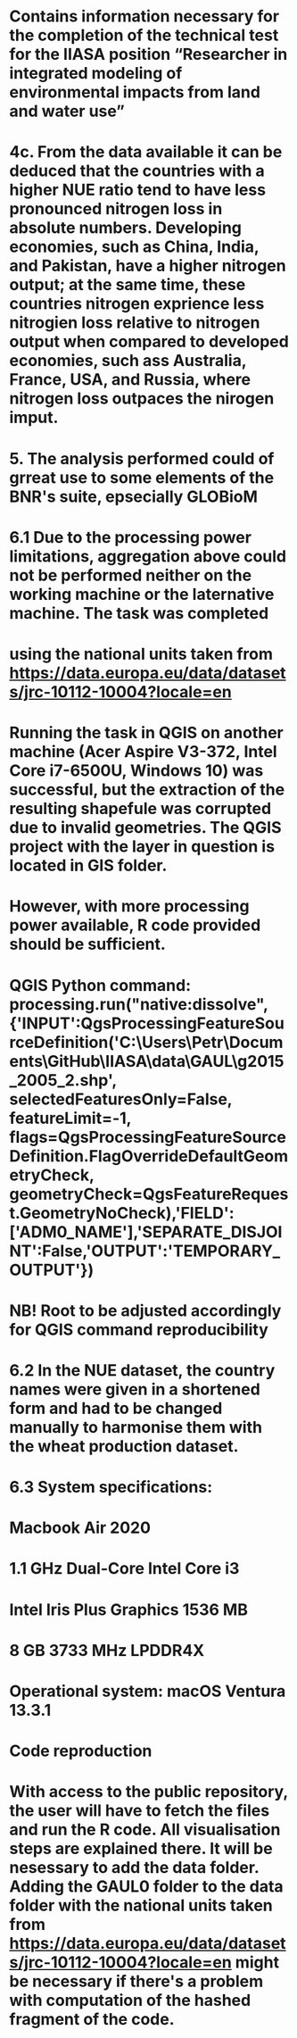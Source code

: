 # Contains information necessary for the completion of the technical test for the IIASA position “Researcher in integrated modeling of environmental impacts from land and water use” 

# 4c. From the data available it can be deduced that the countries with a higher NUE ratio tend to have less pronounced nitrogen loss in absolute numbers. Developing economies, such as China, India, and Pakistan, have a higher nitrogen output; at the same time, these countries nitrogen exprience less  nitrogien loss relative to nitrogen output when compared to developed economies, such ass Australia, France, USA, and Russia, where nitrogen loss outpaces the nirogen imput.

# 5. The analysis performed could of grreat use to some elements of the BNR's suite, epsecially GLOBioM


# 6.1 Due to the processing power limitations, aggregation above could not be performed neither on the working machine or the laternative machine. The task was completed
# using the national units taken from https://data.europa.eu/data/datasets/jrc-10112-10004?locale=en
# Running the task in QGIS on another machine (Acer Aspire V3-372, Intel Core i7-6500U, Windows 10) was successful, but the extraction of the resulting shapefule was corrupted due to invalid geometries. The QGIS project with the layer in question is located in GIS folder.
# However, with more processing power available, R code provided should be sufficient.
# QGIS Python command: processing.run("native:dissolve", {'INPUT':QgsProcessingFeatureSourceDefinition('C:\\Users\\Petr\\Documents\\GitHub\\IIASA\\data\\GAUL\\g2015_2005_2.shp', selectedFeaturesOnly=False, featureLimit=-1, flags=QgsProcessingFeatureSourceDefinition.FlagOverrideDefaultGeometryCheck, geometryCheck=QgsFeatureRequest.GeometryNoCheck),'FIELD':['ADM0_NAME'],'SEPARATE_DISJOINT':False,'OUTPUT':'TEMPORARY_OUTPUT'})
# NB! Root to be adjusted accordingly for QGIS command reproducibility 


# 6.2 In the NUE dataset, the country names were given in a shortened form and had to be changed manually to harmonise them with the wheat production dataset.


# 6.3 System specifications:
# Macbook Air 2020
# 1.1 GHz Dual-Core Intel Core i3
# Intel Iris Plus Graphics 1536 MB
# 8 GB 3733 MHz LPDDR4X
# Operational system: macOS Ventura 13.3.1

# Code reproduction
# With access to the public repository, the user will have to fetch the files and run the R code. All visualisation steps are explained there. It will be nesessary to add the data folder. Adding the GAUL0 folder to the data folder with the national units taken from https://data.europa.eu/data/datasets/jrc-10112-10004?locale=en might be necessary if there's a problem with computation of the hashed fragment of the code. 
